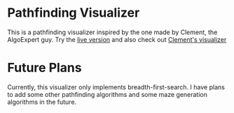 # Pathfinding Visualizer
This is a pathfinding visualizer inspired by the one made by Clement, the AlgoExpert guy. Try the [live version](https://landoniwnl.github.io/Pathfinding-Visualizer/) and also check out [Clement's visualizer](https://github.com/clementmihailescu/Pathfinding-Visualizer)

# Future Plans
Currently, this visualizer only implements breadth-first-search. I have plans to add some other pathfinding algorithms and some maze generation algorithms in the future.
